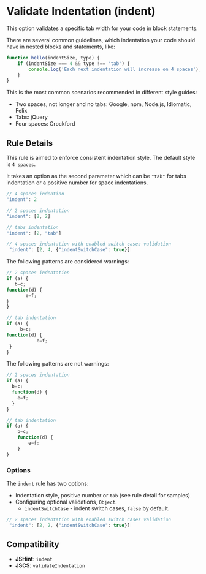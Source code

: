 # Validate Indentation (indent)

This option validates a specific tab width for your code in block statements.

There are several common guidelines, which indentation your code should have in nested blocks and statements, like:

```js
function hello(indentSize, type) {
    if (indentSize === 4 && type !== 'tab') {
        console.log('Each next indentation will increase on 4 spaces');
    }
}
```

This is the most common scenarios recommended in different style guides:

* Two spaces, not longer and no tabs: Google, npm, Node.js, Idiomatic, Felix
* Tabs: jQuery
* Four spaces: Crockford

## Rule Details

This rule is aimed to enforce consistent indentation style. The default style is `4 spaces`.

It takes an option as the second parameter which can be `"tab"` for tabs indentation or a positive number for space indentations.

```js
// 4 spaces indention
"indent": 2

// 2 spaces indentation
"indent": [2, 2]

// tabs indentation
"indent": [2, "tab"]

// 4 spaces indentation with enabled switch cases validation
 "indent": [2, 4, {"indentSwitchCase": true}]
```

The following patterns are considered warnings:

```js
// 2 spaces indentation
if (a) {
   b=c;
function(d) {
       e=f;
}
}

// tab indentation
if (a) {
     b=c;
function(d) {
           e=f;
 }
}

```

The following patterns are not warnings:

```js
// 2 spaces indentation
if (a) {
  b=c;
  function(d) {
    e=f;
  }
}

// tab indentation
if (a) {
    b=c;
    function(d) {
        e=f;
    }
}
```

### Options

The `indent` rule has two options:

* Indentation style, positive number or `tab` (see rule detail for samples)
* Configuring optional validations, `Object`.
    * `indentSwitchCase` - indent switch cases, `false` by default.

```js
// 2 spaces indentation with enabled switch cases validation
 "indent": [2, 2, {"indentSwitchCase": true}]
```

## Compatibility

* **JSHint**: `indent`
* **JSCS**: `validateIndentation`
